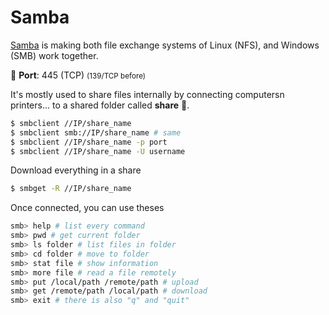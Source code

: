 # Samba

<div class="row row-cols-md-2"><div>

[Samba](https://www.samba.org/) is making both file exchange systems of Linux (NFS), and Windows (SMB) work together.

🐊️ **Port**: 445 (TCP) <small>(139/TCP before)</small>

It's mostly used to share files internally by connecting computersn printers... to a shared folder called **share** 📂.

```bash
$ smbclient //IP/share_name
$ smbclient smb://IP/share_name # same
$ smbclient //IP/share_name -p port
$ smbclient //IP/share_name -U username
```

Download everything in a share

```bash
$ smbget -R //IP/share_name
```
</div><div>

Once connected, you can use theses

```bash
smb> help # list every command
smb> pwd # get current folder
smb> ls folder # list files in folder
smb> cd folder # move to folder
smb> stat file # show information
smb> more file # read a file remotely
smb> put /local/path /remote/path # upload
smb> get /remote/path /local/path # download
smb> exit # there is also "q" and "quit"
```
</div></div>